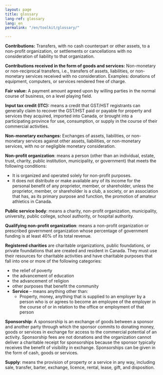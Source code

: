 ```yaml
---
layout: page
title: glossary
lang-ref: glossary
lang: en
permalink: "/en/toolkit/glossary/"

---
```

**Contributions:** Transfers, with no cash counterpart or other assets, to a non-profit organization, or settlements or cancellations with no consideration of liability to that organization.

**Contributions received in the form of goods and services:** Non-monetary or non-reciprocal transfers, i.e., transfers of assets, liabilities, or non-monetary services received with no consideration. Examples: donations of equipment, computers, or services rendered free of charge.

**Fair value:** A payment amount agreed upon by willing parties in the normal course of business, on a level playing field.

**Input tax credit (ITC):** means a credit that GST/HST registrants can generally claim to recover the GST/HST paid or payable for property and services they acquired, imported into Canada, or brought into a participating province for use, consumption, or supply in the course of their commercial activities.

**Non-monetary exchanges:** Exchanges of assets, liabilities, or non-monetary services against other assets, liabilities, or non-monetary services, with no or negligible monetary consideration.

**Non-profit organization**: means a person (other than an individual, estate, trust, charity, public institution, municipality, or government) that meets the following conditions:

* It is organized and operated solely for non-profit purposes.
* It does not distribute or make available any of its income for the personal benefit of any proprietor, member, or shareholder, unless the proprietor, member, or shareholder is a club, a society, or an association that has, as its primary purpose and function, the promotion of amateur athletics in Canada.

**Public service body**: means a charity, non-profit organization, municipality, university, public college, school authority, or hospital authority.

**Qualifying non-profit organization**: means a non-profit organization or prescribed government organization whose percentage of government funding is at least 40% of its total revenue.

**Registered charities** are charitable organizations, public foundations, or private foundations that are created and resident in Canada. They must use their resources for charitable activities and have charitable purposes that fall into one or more of the following categories:

* the relief of poverty
* the advancement of education
* the advancement of religion
* other purposes that benefit the community
* **Service** – means anything other than:
  * Property, money, anything that is supplied to an employer by a person who is or agrees to become an employee of the employer in the course of or in relation to the office or employment of that person

**Sponsorship**: A sponsorship is an exchange of goods between a sponsor and another party through which the sponsor commits to donating money, goods or services in exchange for access to the commercial potential of an activity. Sponsorship fees are not donations and the organization cannot deliver a charitable receipt for sponsorships because the sponsor typically receives the benefit of visibility in exchange. Sponsorships can be given in the form of cash, goods or services.

**Supply**: means the provision of property or a service in any way, including sale, transfer, barter, exchange, licence, rental, lease, gift, and disposition.